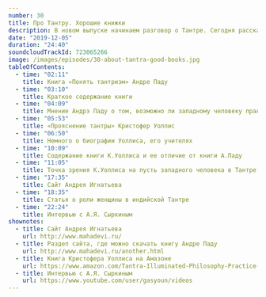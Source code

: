 ```yaml
---
number: 30
title: Про Тантру. Хорошие книжки
description: В новом выпуске начинаем разговор о Тантре. Сегодня расскажу о нескольких достойных внимания книгах по этой непростой теме.
date: "2019-12-05"
duration: "24:40"
soundcloudTrackId: 723065266
image: /images/episodes/30-about-tantra-good-books.jpg
tableOfContents:
  - time: "02:11"
    title: Книга «Понять тантризм» Андре Паду
  - time: "03:10"
    title: Краткое содержание книги
  - time: "04:09"
    title: Мнение Андрэ Паду о том, возможно ли западному человеку практиковать Тантру
  - time: "05:53"
    title: «Прояснение тантры» Кристофер Уоллис
  - time: "06:50"
    title: Немного о биографии Уоллиса, его учителях
  - time: "10:09"
    title: Содержание книги К.Уоллиса и ее отличие от книги А.Паду
  - time: "11:05"
    title: Точка зрения К.Уоллиса на пусть западного человека в Тантре
  - time: "17:35"
    title: Сайт Андрея Игнатьева
  - time: "18:35"
    title: Статья о роли женщины в индийской Тантре
  - time: "22:24"
    title: Интервью с А.Я. Сыркиным
shownotes:
  - title: Сайт Андрея Игнатьева
    url: http://www.mahadevi.ru/
  - title: Раздел сайта, где можно скачать книгу Андре Паду
    url: http://www.mahadevi.ru/another.html
  - title: Книга Кристофера Уоллиса на Амазоне
    url: https://www.amazon.com/Tantra-Illuminated-Philosophy-Practice-Tradition/dp/B01ACM8BHE/ref=sr_1_1?crid=1D9QJ4OTLUYF1&keywords=tantra+illuminated&qid=1575546374&sprefix=Tantra+ill,aps,340&sr=8-1
  - title: Интервью с А.Я. Сыркиным
    url: https://www.youtube.com/user/gasyoun/videos
---
```

